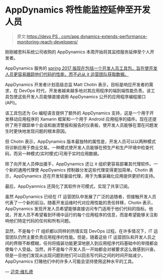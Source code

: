 # AppDynamics 将性能监控延伸至开发人员

> 原文:[https://devo PS . com/app dynamics-extends-performance-monitoring-reach-developers/](https://devops.com/appdynamics-extends-performance-monitoring-reach-developers/)

刚刚被思科系统公司收购的 AppDynamics 本周开始将其监控服务延伸至个人开发者。

AppDynamics 服务的 [spring 2017 版现在包括一个开发人员工具包，旨在使开发人员更容易跟踪他们代码的性能，而不必从 it 运营团队获取数据。](https://www.appdynamics.com/press-release/appdynamics-spring-17-release-empowers-application-teams-to-ship-faster-and-more-reliably-throughout-the-modern-software-development-lifecycle/)

AppDynamics 开发者计划高级总监 Matt Chotin 表示，目标是响应开发者的需求，在 DevOps 时代，开发者越来越多地对其应用程序的端到端性能负责。该工具包使这些开发人员能够直接调用 AppDynamics 公开的应用程序编程接口(API)。

该工具包还为 Go 编程语言提供了额外的 AppDynamics 支持，这是一个用于开发移动应用程序的 Xamarin 框架和一个用于 Android 应用程序的插件。现在还提供了用于跟踪单个会话和崩溃警报和报告的仪表板，使开发人员能够在潜在问题发生时更快地发现问题的根本原因。

但 Chotin 表示，AppDynamics 版本最独特的属性是，开发人员可以以两种模式将诊断应用于商业交易。一种模式使开发人员能够在预生产和生产环境中检查代码，而另一种模式(实时模式)可用于实时应用数据。

除了向开发人员伸出援手，AppDynamics 还让 it 组织更容易部署其代理软件。一个新的通用代理使 AppDyamics 控制器分发这些代理变得更加简单。Chotin 表示，AppDynamics 还在开发轻量级代理，用于为集装箱化应用提供更好的支持。

最后，AppDyanmics 还简化了其软件许可模式，实现了共享订阅。

虽然 AppDynamics 已经在 IT 运营团队中发展了广泛的追随者，但接触开发人员代表了一个新的前沿。随着开发运维时代对应用性能的责任转移，Chotin 表示，AppDynamics 发现开发人员希望能够直接访问专门适用于他们代码的指标。他说，开发人员不希望看到环境中运行的每个应用程序的信息，而是希望能够关注影响他们特定代码的任何和所有问题。

显然，不是每个 IT 组织都以同样的热情实现 DevOps 过程。在许多情况下，IT 运营团队仍然主要负责应用程序的性能。但是，随着这些 IT 运营团队和开发人员之间的界限不断模糊，任何将插装功能更深地嵌入到应用程序代码基础中的举措都会使每个人受益。当然，并不是每个开发人员一开始都会对被要求这么做感到兴奋。但是一旦他们发现从出现问题到他们可以回去写代码之间的时间开始减少，AppDynamics 打赌他们中的许多人可能会坚持使用这种水平的工具。

— [迈克·维扎德](https://devops.com/author/mike-vizard/)